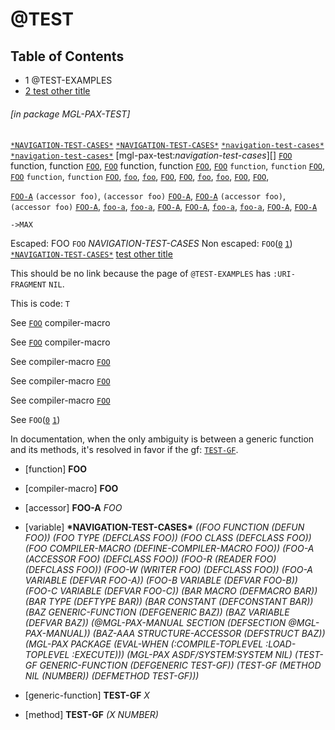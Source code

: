 <a name='x-28MGL-PAX-TEST-3A-3A-40TEST-20MGL-PAX-3ASECTION-29'></a>

# @TEST

## Table of Contents

- 1 @TEST-EXAMPLES
- [2 test other title][22dd]

###### \[in package MGL-PAX-TEST\]
[`*NAVIGATION-TEST-CASES*`][438e]
[`*NAVIGATION-TEST-CASES*`][438e]
[`*navigation-test-cases*`][438e]
[`*navigation-test-cases*`][438e]
[mgl-pax-test:*navigation-test-cases*][]
[`FOO`][4244] function, function [`FOO`][4244],
[`FOO`][4244] function, function [`FOO`][4244],
[`FOO`][4244] `function`, `function` [`FOO`][4244],
[`FOO`][4244] `function`, `function` [`FOO`][4244],
[`foo`][4244],
[`foo`][4244],
[`FOO`][4244],
[`FOO`][4244],
[`foo`][4244],
[`foo`][4244],
[`FOO`][4244],
[`FOO`][4244],

[`FOO-A`][6483] `(accessor foo)`, `(accessor foo)` [`FOO-A`][6483],
[`FOO-A`][6483] `(accessor foo)`, `(accessor foo)` [`FOO-A`][6483],
[`foo-a`][6483],
[`foo-a`][6483],
[`FOO-A`][6483],
[`FOO-A`][6483],
[`foo-a`][6483],
[`foo-a`][6483],
[`FOO-A`][6483],
[`FOO-A`][6483]

`->MAX`

Escaped: FOO `FOO` *NAVIGATION-TEST-CASES*
Non escaped: `FOO`([`0`][f1a9] [`1`][4244]) [`*NAVIGATION-TEST-CASES*`][438e]
[test other title][22dd]

This should be no link because the page of `@TEST-EXAMPLES`
has `:URI-FRAGMENT` `NIL`.

This is code: `T`

See
[`FOO`][f1a9] compiler-macro

See [`FOO`][f1a9]
compiler-macro

See
compiler-macro [`FOO`][f1a9]

See compiler-macro
[`FOO`][f1a9]

See
compiler-macro 
[`FOO`][f1a9]

See
`FOO`([`0`][f1a9] [`1`][4244])

In documentation, when the only ambiguity is between a generic
function and its methods, it's resolved in favor if the gf:
[`TEST-GF`][efc1].

<a name='x-28MGL-PAX-TEST-3A-3AFOO-20FUNCTION-29'></a>

- [function] **FOO** 

<a name='x-28MGL-PAX-TEST-3A-3AFOO-20-28COMPILER-MACRO-29-29'></a>

- [compiler-macro] **FOO** 

<a name='x-28MGL-PAX-TEST-3A-3AFOO-A-20-28MGL-PAX-3AACCESSOR-20MGL-PAX-TEST-3A-3AFOO-29-29'></a>

- [accessor] **FOO-A** *FOO*

<a name='x-28MGL-PAX-TEST-3A-3A-2ANAVIGATION-TEST-CASES-2A-20-28VARIABLE-29-29'></a>

- [variable] **\*NAVIGATION-TEST-CASES\*** *((FOO FUNCTION (DEFUN FOO)) (FOO TYPE (DEFCLASS FOO))
 (FOO CLASS (DEFCLASS FOO)) (FOO COMPILER-MACRO (DEFINE-COMPILER-MACRO FOO))
 (FOO-A (ACCESSOR FOO) (DEFCLASS FOO)) (FOO-R (READER FOO) (DEFCLASS FOO))
 (FOO-W (WRITER FOO) (DEFCLASS FOO)) (FOO-A VARIABLE (DEFVAR FOO-A))
 (FOO-B VARIABLE (DEFVAR FOO-B)) (FOO-C VARIABLE (DEFVAR FOO-C))
 (BAR MACRO (DEFMACRO BAR)) (BAR TYPE (DEFTYPE BAR))
 (BAR CONSTANT (DEFCONSTANT BAR)) (BAZ GENERIC-FUNCTION (DEFGENERIC BAZ))
 (BAZ VARIABLE (DEFVAR BAZ))
 (@MGL-PAX-MANUAL SECTION (DEFSECTION @MGL-PAX-MANUAL))
 (BAZ-AAA STRUCTURE-ACCESSOR (DEFSTRUCT BAZ))
 (MGL-PAX PACKAGE (EVAL-WHEN (:COMPILE-TOPLEVEL :LOAD-TOPLEVEL :EXECUTE)))
 (MGL-PAX ASDF/SYSTEM:SYSTEM NIL)
 (TEST-GF GENERIC-FUNCTION (DEFGENERIC TEST-GF))
 (TEST-GF (METHOD NIL (NUMBER)) (DEFMETHOD TEST-GF)))*



<a name='x-28MGL-PAX-TEST-3A-3ATEST-GF-20GENERIC-FUNCTION-29'></a>

- [generic-function] **TEST-GF** *X*

<a name='x-28MGL-PAX-TEST-3A-3ATEST-GF-20-28METHOD-20NIL-20-28NUMBER-29-29-29'></a>

- [method] **TEST-GF** *(X NUMBER)*

  [22dd]: other/test-other.md#x-28MGL-PAX-TEST-3A-3A-40TEST-OTHER-20MGL-PAX-3ASECTION-29 "(MGL-PAX-TEST::@TEST-OTHER MGL-PAX:SECTION)"
  [4244]: #x-28MGL-PAX-TEST-3A-3AFOO-20FUNCTION-29 "(MGL-PAX-TEST::FOO FUNCTION)"
  [438e]: #x-28MGL-PAX-TEST-3A-3A-2ANAVIGATION-TEST-CASES-2A-20-28VARIABLE-29-29 "(MGL-PAX-TEST::*NAVIGATION-TEST-CASES* (VARIABLE))"
  [6483]: #x-28MGL-PAX-TEST-3A-3AFOO-A-20-28MGL-PAX-3AACCESSOR-20MGL-PAX-TEST-3A-3AFOO-29-29 "(MGL-PAX-TEST::FOO-A (MGL-PAX:ACCESSOR MGL-PAX-TEST::FOO))"
  [efc1]: #x-28MGL-PAX-TEST-3A-3ATEST-GF-20GENERIC-FUNCTION-29 "(MGL-PAX-TEST::TEST-GF GENERIC-FUNCTION)"
  [f1a9]: #x-28MGL-PAX-TEST-3A-3AFOO-20-28COMPILER-MACRO-29-29 "(MGL-PAX-TEST::FOO (COMPILER-MACRO))"
